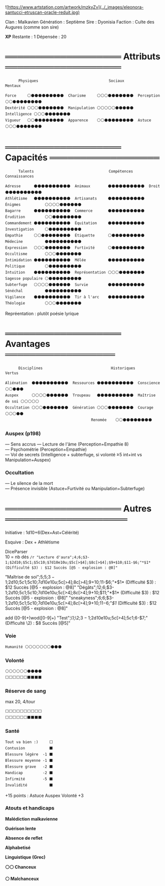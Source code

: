 

![https://www.artstation.com/artwork/mzkyZv](../_images/eleonora-santucci-etruscan-oracle-reduit.jpg)  

Clan : Malkavien
Génération : Septième
Sire : Dyonisia 
Faction : Culte des Augures (comme son sire)

**XP**      Restante : 1     Dépensée : 20

# ═══════════════════ Attributs ═══════════════════
```
      Physiques                                Sociaux                                 Mentaux

Force     ⚪⚫⚫⚫⚫⚫⚫⚫⚫⚫  Charisme     ⚪⚪⚪⚫⚫⚫⚫⚫⚫⚫  Perception   ⚪⚪⚫⚫⚫⚫⚫⚫⚫⚫   
Dextérité ⚪⚪⚪⚫⚫⚫⚫⚫⚫⚫  Manipulation ⚪⚪⚪⚪⚪⚫⚫⚫⚫⚫  Intelligence ⚪⚪⚪⚫⚫⚫⚫⚫⚫⚫   
Vigueur   ⚪⚪⚫⚫⚫⚫⚫⚫⚫⚫  Apparence    ⚪⚪⚫⚫⚫⚫⚫⚫⚫⚫  Astuce       ⚪⚪⚪⚫⚫⚫⚫⚫⚫⚫   
```
# ═══════════════════ Capacités ══════════════════
```
      Talents                                  Compétences                             Connaissances

Adresse      ⚫⚫⚫⚫⚫⚫⚫⚫⚫⚫  Animaux        ⚫⚫⚫⚫⚫⚫⚫⚫⚫⚫  Droit             ⚫⚫⚫⚫⚫⚫⚫⚫⚫⚫   
Athlétisme   ⚫⚫⚫⚫⚫⚫⚫⚫⚫⚫  Artisanats     ⚫⚫⚫⚫⚫⚫⚫⚫⚫⚫  Énigmes           ⚪⚪⚪⚪⚫⚫⚫⚫⚫⚫   
Bagarre      ⚫⚫⚫⚫⚫⚫⚫⚫⚫⚫  Commerce       ⚫⚫⚫⚫⚫⚫⚫⚫⚫⚫  Érudition         ⚪⚪⚫⚫⚫⚫⚫⚫⚫⚫  
Commandement ⚫⚫⚫⚫⚫⚫⚫⚫⚫⚫  Équitation     ⚫⚫⚫⚫⚫⚫⚫⚫⚫⚫  Investigation     ⚪⚫⚫⚫⚫⚫⚫⚫⚫⚫
Empathie     ⚪⚪⚫⚫⚫⚫⚫⚫⚫⚫  Étiquette      ⚪⚫⚫⚫⚫⚫⚫⚫⚫⚫  Médecine          ⚫⚫⚫⚫⚫⚫⚫⚫⚫⚫
Expression   ⚪⚪⚪⚫⚫⚫⚫⚫⚫⚫  Furtivité      ⚪⚫⚫⚫⚫⚫⚫⚫⚫⚫  Occultisme        ⚪⚪⚪⚫⚫⚫⚫⚫⚫⚫
Intimidation ⚫⚫⚫⚫⚫⚫⚫⚫⚫⚫  Mêlée          ⚫⚫⚫⚫⚫⚫⚫⚫⚫⚫  Politique         ⚪⚫⚫⚫⚫⚫⚫⚫⚫⚫
Intuition    ⚫⚫⚫⚫⚫⚫⚫⚫⚫⚫  Représentation ⚪⚪⚪⚫⚫⚫⚫⚫⚫⚫  Sagesse populaire ⚪⚫⚫⚫⚫⚫⚫⚫⚫⚫
Subterfuge   ⚪⚪⚪⚪⚫⚫⚫⚫⚫⚫  Survie         ⚫⚫⚫⚫⚫⚫⚫⚫⚫⚫  Sénéchal          ⚫⚫⚫⚫⚫⚫⚫⚫⚫⚫
Vigilance    ⚫⚫⚫⚫⚫⚫⚫⚫⚫⚫  Tir à l'arc    ⚫⚫⚫⚫⚫⚫⚫⚫⚫⚫  Théologie         ⚪⚪⚪⚫⚫⚫⚫⚫⚫⚫
```
Repréentation : plutôt poésie lyrique 


# ═══════════════════ Avantages ══════════════════
```
      Disciplines                               Historiques                             Vertus

Aliénation  ⚫⚫⚫⚫⚫⚫⚫⚫⚫⚫  Ressources ⚫⚫⚫⚫⚫⚫⚫⚫⚫⚫  Conscience      ⚪⚪⚫⚫⚫   
Auspex      ⚪⚪⚪⚪⚫⚫⚫⚫⚫⚫  Troupeau   ⚫⚫⚫⚫⚫⚫⚫⚫⚫⚫  Maîtrise de soi ⚪⚪⚪⚪⚪  
Occultation ⚪⚪⚪⚫⚫⚫⚫⚫⚫⚫  Génération ⚪⚪⚪⚫⚫⚫⚫⚫⚫⚫  Courage         ⚪⚪⚪⚫⚫
                                       Renomée    ⚪⚪⚫⚫⚫⚫⚫⚫⚫⚫
```

### Auspex (p198)
— Sens accrus
— Lecture de l'âme (Perception+Empathie 8)  
— Psychométrie (Perception+Empathie)    
— Vol de secrets (Intelligence + subterfuge, si volonté ≥5 int+int vs Manipulation+Auspex)

### Occultation
— Le silence de la mort  
— Présence invisible (Astuce+Furtivité ou Manipulation+Subterfuge)


# ═══════════════════ Autres ════════════════════
Initiative : 1d10+6(Dex+Ast+Célérité)  

Esquive : Dex + Athlétisme

DiceParser  
10 = nb dés
` /r "Lecture d'aura";4;6;$3-1;$2d10;$5c1;$5c10;$7d10e10u;$5c[>$4];$8c[>$4];$9+$10;$11-$6;"*$1* (Difficulté $3) : $12 Succès [@5 - explosion : @8]" `

"Maîtrise de soi";5;5;$3-1;$2d10;$5c1;$5c10;$7d10e10u;$5c[>$4];$8c[>$4];$9+$10;$11-$6;"*$1* (Difficulté $3) : $12 Succès [@5 - explosion : @8]"
"Dégâts";12;6;$3-1;$2d10;$5c1;$5c10;$7d10e10u;$5c[>$4];$8c[>$4];$9+$10;$11;"*$1* (Difficulté $3) : $12 Succès [@5 - explosion : @8]"
"sneakyness";6;6;$3-1;$2d10;$5c1;$5c10;$7d10e10u;$5c[>$4];$8c[>$4];$9+$10;$11-$6;"*$1* (Difficulté $3) : $12 Succès [@5 - explosion : @8]"

 add ([0-9]+)wod([0-9]+) "Test";\1;\2;$3-1;$2d10e10u;$5c[>$4];$5c1;$6-$7;"(Difficulté \2) : $8 Succès [@5]"

### Voie
```
Humanité ⚪⚪⚪⚪⚪⚪⚪⚫⚫⚫ 
```
### Volonté
```
⚪⚪⚪⚪⚪⚪⚫⚫⚫⚫ 
⬜⬜⬜⬜⬜⬜⬛⬛⬛⬛
```

### Réserve de sang
max 20, 4/tour
```
⬜⬜⬜⬜⬜⬜⬜⬜⬜⬜
⬜⬜⬜⬜⬜⬜⬛⬛⬛⬛
```

### Santé 
```
Tout va bien :)     ⬜      
Contusion           ⬛
Blessure légère  -1 ⬛
Blessure moyenne -1 ⬛
Blessure grave   -2 ⬛
Handicap         -2 ⬛
Infirmité        -5 ⬛
Invalidité          ⬛
```

+15 points :
Astuce
Auspex
Volonté +3

### Atouts et handicaps

**Malédiction malkavienne**


**Guérison lente**

**Absence de reflet**

**Alphabetisé**

**Linguistique (Grec)**

**⚪⚪ Chanceux**

**⚪ Malchanceux**


